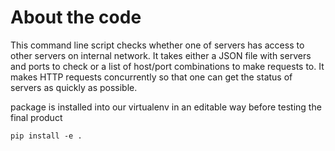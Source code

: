 
# About the code

This command line script checks whether one of servers has access to other servers on internal network. It takes either a JSON file with servers and ports to check or a list of host/port combinations to make requests to. It makes HTTP requests concurrently so that one can get the status of servers as quickly as possible.

package is installed into our virtualenv in an editable way before testing the final product

```shell
pip install -e .
```